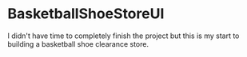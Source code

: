 # BasketballShoeStoreUI
I didn't have time to completely finish the project but this is my start to building a basketball shoe clearance store. 
